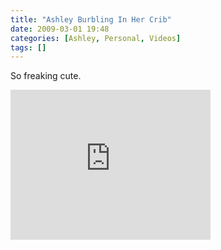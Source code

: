 ```yaml
---
title: "Ashley Burbling In Her Crib"
date: 2009-03-01 19:48
categories: [Ashley, Personal, Videos]
tags: []
---
```



So freaking cute.
<iframe height="240" src="https://skydrive.live.com/embed?cid=F443C8FEC5D6FFCE&amp;resid=F443C8FEC5D6FFCE%21191&amp;authkey=ADjXg80LT9Z3Z3w" frameborder="0" width="320" scrolling="no"></iframe>
